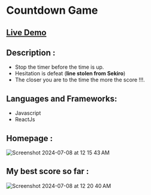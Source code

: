 # Countdown Game
## [Live Demo](https://countdown-game-six.vercel.app/)

## Description : 
- Stop the timer before the time is up. 
- Hesitation is defeat (**line stolen from Sekiro**)
- The closer you are to the time the more the score !!!.

## Languages and Frameworks:
- Javascript
- ReactJs
  
## Homepage :  
![Screenshot 2024-07-08 at 12 15 43 AM](https://github.com/prateek2103/React-Standalone-Projects/assets/30109806/2c4bccac-6928-4c53-96d2-ff40fa2ca6d8)

## My best score so far : 
![Screenshot 2024-07-08 at 12 20 40 AM](https://github.com/prateek2103/React-Standalone-Projects/assets/30109806/dcdea86b-d292-44f5-9ecc-adad0d77e4b9)

